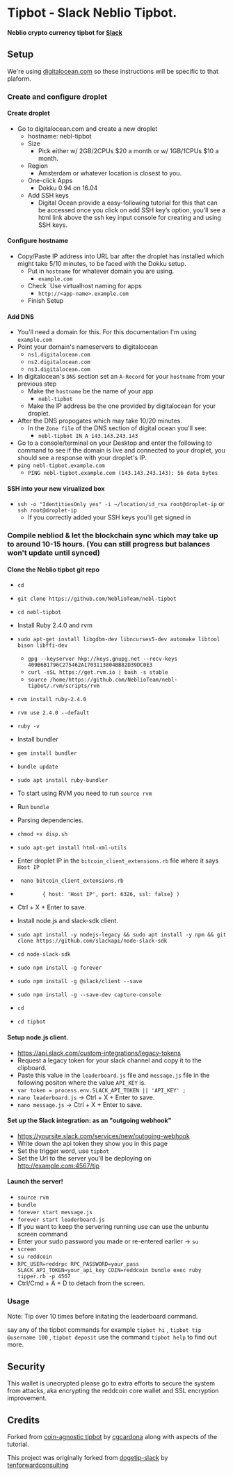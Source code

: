 # Tipbot - Slack Neblio Tipbot.

#### Neblio crypto currency tipbot for [Slack](https://slack.com)

## Setup

We're using [digitalocean.com](https://digitalocean.com) so these instructions will be specific to that plaform.

### Create and configure droplet

#### Create droplet

* Go to digitalocean.com and create a new droplet
  * hostname: nebl-tipbot
  * Size
    * Pick either w/ 2GB/2CPUs $20 a month or w/ 1GB/1CPUs $10 a month.
  * Region
    * Amsterdam or whatever location is closest to you.
  * One-click Apps
    * Dokku 0.94 on 16.04
  * Add SSH keys
    * Digital Ocean provide a easy-following tutorial for this that can be accessed once you click on add SSH key’s option, you’ll see a html link above the ssh key input console for creating and using SSH keys.

#### Configure hostname

* Copy/Paste IP address into URL bar after the droplet has installed which might take 5/10 minutes, to be faced with the Dokku setup.
  * Put in `hostname` for whatever domain you are using.
    * `example.com`
  * Check `Use virtualhost naming for apps
    * `http://<app-name>.example.com`
  * Finish Setup

#### Add DNS

* You'll need a domain for this. For this documentation I'm using `example.com`
* Point your domain's nameservers to digitalocean
  * `ns1.digitalocean.com`
  * `ns2.digitalocean.com`
  * `ns3.digitalocean.com`
* In digitalocean's `DNS` section set an `A-Record` for your `hostname` from your previous step
  * Make the `hostname` be the name of your app
    * `nebl-tipbot`
  * Make the IP address be the one provided by digitalocean for your droplet.
* After the DNS propogates which may take 10/20 minutes.
  * In the `Zone file` of the DNS section of digital ocean you'll see:
    * `nebl-tipbot IN A 143.143.243.143`
 * Go to a console/terminal on your Desktop and enter the following to command to see if the domain is live and connected to your droplet, you should see a response with your droplet's IP.
 * `ping nebl-tipbot.example.com`
    * `PING nebl-tipbot.example.com (143.143.243.143): 56 data bytes`

#### SSH into your new virualized box

* `ssh -o "IdentitiesOnly yes" -i ~/location/id_rsa root@droplet-ip` or `ssh root@droplet-ip`
  * If you correctly added your SSH keys you'll get signed in




### Compile nebliod & let the blockchain sync which may take up to around 10-15 hours. (You can still progress but balances won't update until synced)




#### Clone the Neblio tipbot git repo

* `cd`
* `git clone https://github.com/NeblioTeam/nebl-tipbot`
* `cd nebl-tipbot`

* Install Ruby 2.4.0 and rvm
 * `sudo apt-get install libgdbm-dev libncurses5-dev automake libtool bison libffi-dev`
	* `gpg --keyserver hkp://keys.gnupg.net --recv-keys 409B6B1796C275462A1703113804BB82D39DC0E3`
	* `curl -sSL https://get.rvm.io | bash -s stable`
	* `source /home/https://github.com/NeblioTeam/nebl-tipbot/.rvm/scripts/rvm`
* `rvm install ruby-2.4.0`
* `rvm use 2.4.0 --default`
* `ruby -v`

* Install bundler
* `gem install bundler`
* `bundle update`
* `sudo apt install ruby-bundler`

* To start using RVM you need to run `source rvm`
* Run `bundle`

* Parsing dependencies.
* `chmod +x disp.sh`
* `sudo apt-get install html-xml-utils`

* Enter droplet IP in the `bitcoin_client_extensions.rb` file where it says `Host IP`
* ` nano bitcoin_client_extensions.rb`
* `        { host: 'Host IP', port: 6326, ssl: false} )`
*    Ctrl + X + Enter to save.




* Install node.js and slack-sdk client.
* `sudo apt install -y nodejs-legacy && sudo apt install -y npm && git clone https://github.com/slackapi/node-slack-sdk`
* `cd node-slack-sdk `
* `sudo npm install -g forever`
* `sudo npm install -g @slack/client --save`
* `sudo npm install -g --save-dev capture-console`
* `cd`
* `cd tipbot`





#### Setup node.js client.
* https://api.slack.com/custom-integrations/legacy-tokens
* Request a legacy token for your slack channel and copy it to the clipboard.
* Paste this value in the `leaderboard.js` file and `message.js` file in the following positon where the value `API_KEY` is.
* `var token = process.env.SLACK_API_TOKEN || 'API_KEY' ; `
* `nano leaderboard.js` -> Ctrl + X + Enter to save.
* `nano message.js` -> Ctrl + X + Enter to save.





#### Set up the Slack integration: as an "outgoing webhook"

* https://yoursite.slack.com/services/new/outgoing-webhook
* Write down the api token they show you in this page
* Set the trigger word, use `tipbot`
* Set the Url to the server you'll be deploying on http://example.com:4567/tip





#### Launch the server!
* `source rvm`
* `bundle`
* `forever start message.js`
* `forever start leaderboard.js`
* If you want to keep the servering running use can use the unbuntu screen command
* Enter your sudo password you made or re-entered earlier -> `su`
* `screen`
* `su reddcoin`
* `RPC_USER=reddrpc RPC_PASSWORD=your_pass SLACK_API_TOKEN=your_api_key COIN=reddcoin bundle exec ruby tipper.rb -p 4567`
*  Ctrl/Cmd + A + D to detach from the screen.




### Usage
Note: Tip over 10 times before initating the leaderboard command.

say any of the tipbot commands for example `tipbot hi` , `tipbot tip @username 100` , `tipbot deposit` use the command `tipbot help` to find out more.

## Security

This wallet is unecrypted please go to extra efforts to secure the system from attacks, aka encrypting the reddcoin core wallet and SSL encryption improvement.

## Credits
Forked from [coin-agnostic tipbot](https://github.com/blocktech/slack_tipbot) by [cgcardona](https://github.com/cgcardona) along with aspects of the tutorial.

This project was originally forked from [dogetip-slack](https://github.com/tenforwardconsulting/dogetip-slack) by [tenforwardconsulting](https://github.com/tenforwardconsulting)

